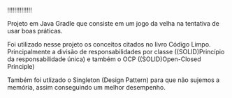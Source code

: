 
!!!!!!!!!!!!!!

Projeto em Java Gradle que consiste em um jogo da velha na tentativa de usar boas práticas. 

Foi utilizado nesse projeto os conceitos citados no livro Código Limpo. 
Principalmente a divisão de responsabilidades por classe ((SOLID)Princípio da responsabilidade única)
e também o OCP ((SOLID)Open-Closed Principle)

Também foi utlizado o Singleton (Design Pattern) para que não sujemos a memória, assim conseguindo um
melhor desempenho.
